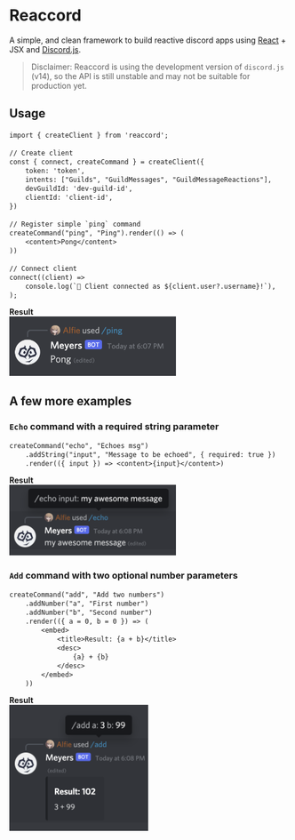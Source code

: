 # Reaccord

A simple, and clean framework to build reactive discord apps using [React](https://reactjs.org/) + JSX and [Discord.js](https://discord.js.org/).

> Disclaimer: Reaccord is using the development version of `discord.js` (v14), so the API is still unstable and may not be suitable for production yet.

## Usage

```tsx
import { createClient } from 'reaccord';

// Create client
const { connect, createCommand } = createClient({
    token: 'token',
    intents: ["Guilds", "GuildMessages", "GuildMessageReactions"],
    devGuildId: 'dev-guild-id',
    clientId: 'client-id',
})

// Register simple `ping` command
createCommand("ping", "Ping").render(() => (
    <content>Pong</content>
))

// Connect client
connect((client) =>
    console.log(`🚀 Client connected as ${client.user?.username}!`),
);
```

**Result**  
<img src="./assets/images/command_ping.png" alt="Ping Command" width="300">


## A few more examples

### `Echo` command with a required string parameter

```tsx
createCommand("echo", "Echoes msg")
    .addString("input", "Message to be echoed", { required: true })
    .render(({ input }) => <content>{input}</content>)
```

**Result**  
<img src="./assets/images/command_echo.png" alt="Echo Command" width="300">

### `Add` command with two optional number parameters

```tsx
createCommand("add", "Add two numbers")
    .addNumber("a", "First number")
    .addNumber("b", "Second number")
    .render(({ a = 0, b = 0 }) => (
        <embed>
            <title>Result: {a + b}</title>
            <desc>
                {a} + {b}
            </desc>
        </embed>
    ))

```

**Result**  
<img src="./assets/images/command_add.png" alt="Add Command" width="250">